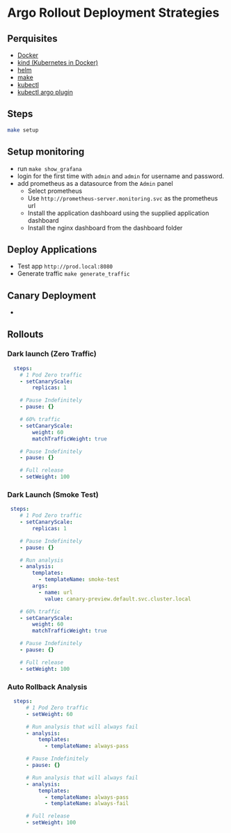 # Argo Rollout Deployment Strategies

## Perquisites

- [Docker]()
- [kind (Kubernetes in Docker)]()
- [helm]()
- [make]()
- [kubectl]()
- [kubectl argo plugin]()

## Steps

```sh
make setup
```

## Setup monitoring

- run `make show_grafana`
- login for the first time with `admin` and `admin` for username and password.
- add prometheus as a datasource from the `Admin` panel
  - Select prometheus
  - Use `http://prometheus-server.monitoring.svc` as the prometheus url
  - Install the application dashboard using the supplied application dashboard
  - Install the nginx dashboard from the dashboard folder

## Deploy Applications

- Test app `http://prod.local:8080`
- Generate traffic `make generate_traffic`

## Canary Deployment

-

## Rollouts

### Dark launch (Zero Traffic)

```yaml
  steps:
    # 1 Pod Zero traffic
    - setCanaryScale:
        replicas: 1

    # Pause Indefinitely
    - pause: {}

    # 60% traffic
    - setCanaryScale:
        weight: 60
        matchTrafficWeight: true

    # Pause Indefinitely
    - pause: {}

    # Full release
    - setWeight: 100
```

### Dark Launch (Smoke Test)

```yaml
 steps:
    # 1 Pod Zero traffic
    - setCanaryScale:
        replicas: 1

    # Pause Indefinitely
    - pause: {}

    # Run analysis
    - analysis:
        templates:
          - templateName: smoke-test
        args:
          - name: url
            value: canary-preview.default.svc.cluster.local

    # 60% traffic
    - setCanaryScale:
        weight: 60
        matchTrafficWeight: true

    # Pause Indefinitely
    - pause: {}

    # Full release
    - setWeight: 100
```

### Auto Rollback Analysis

```yaml
  steps:
      # 1 Pod Zero traffic
      - setWeight: 60

      # Run analysis that will always fail
      - analysis:
          templates:
            - templateName: always-pass

      # Pause Indefinitely
      - pause: {}

      # Run analysis that will always fail
      - analysis:
          templates:
            - templateName: always-pass
            - templateName: always-fail

      # Full release
      - setWeight: 100
```
